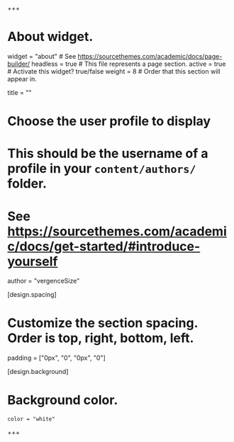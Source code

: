 +++
# About widget.
widget = "about"  # See https://sourcethemes.com/academic/docs/page-builder/
headless = true  # This file represents a page section.
active = true  # Activate this widget? true/false
weight = 8  # Order that this section will appear in.

title = ""

# Choose the user profile to display
# This should be the username of a profile in your `content/authors/` folder.
# See https://sourcethemes.com/academic/docs/get-started/#introduce-yourself
author = "vergenceSize"

[design.spacing]
  # Customize the section spacing. Order is top, right, bottom, left.
  padding = ["0px", "0", "0px", "0"]

[design.background]
  # Background color.
    color = "white"

+++
